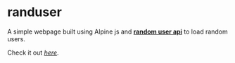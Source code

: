 # randuser

A simple webpage built using Alpine js and [**random user api**](https://randomuser.me/api) to load random users.

Check it out [*here*](https://randuser.netlify.app).
